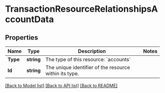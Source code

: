 # TransactionResourceRelationshipsAccountData

## Properties

Name | Type | Description | Notes
------------ | ------------- | ------------- | -------------
**Type** | **string** | The type of this resource: &#x60;accounts&#x60; | 
**Id** | **string** | The unique identifier of the resource within its type.  | 

[[Back to Model list]](../README.md#documentation-for-models) [[Back to API list]](../README.md#documentation-for-api-endpoints) [[Back to README]](../README.md)


